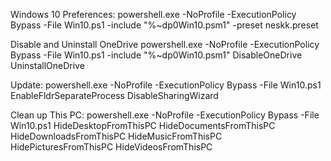 Windows 10 Preferences:
powershell.exe -NoProfile -ExecutionPolicy Bypass -File Win10.ps1 -include "%~dp0Win10.psm1" -preset neskk.preset

Disable and Uninstall OneDrive
powershell.exe -NoProfile -ExecutionPolicy Bypass -File Win10.ps1 -include "%~dp0Win10.psm1"  DisableOneDrive UninstallOneDrive

Update:
powershell.exe -NoProfile -ExecutionPolicy Bypass -File Win10.ps1 EnableFldrSeparateProcess DisableSharingWizard

Clean up This PC:
powershell.exe -NoProfile -ExecutionPolicy Bypass -File Win10.ps1 HideDesktopFromThisPC HideDocumentsFromThisPC HideDownloadsFromThisPC HideMusicFromThisPC HidePicturesFromThisPC HideVideosFromThisPC
